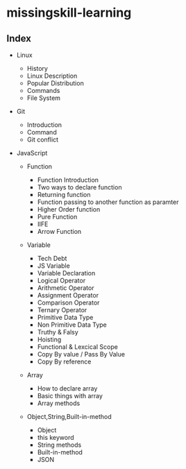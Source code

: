 # missingskill-learning

## Index

* Linux 

  * History
  * Linux Description
  * Popular Distribution
  * Commands
  * File System

* Git

  * Introduction
  * Command
  * Git conflict


* JavaScript

  * Function

      * Function Introduction
      * Two ways to declare function
      * Returning function
      * Function passing to another function as paramter
      * Higher Order function
      * Pure Function
      * IIFE
      * Arrow Function

  * Variable

      * Tech Debt
      * JS Variable
      * Variable Declaration
      * Logical Operator
      * Arithmetic Operator
      * Assignment Operator
      * Comparison Operator
      * Ternary Operator
      * Primitive Data Type
      * Non Primitive Data Type
      * Truthy & Falsy 
      * Hoisting
      * Functional & Lexcical Scope
      * Copy By value / Pass By Value
      * Copy By reference 

  * Array 

      * How to declare array
      * Basic things with array
      * Array methods

  * Object,String,Built-in-method

      * Object
      * this keyword
      * String methods
      * Built-in-method
      * JSON